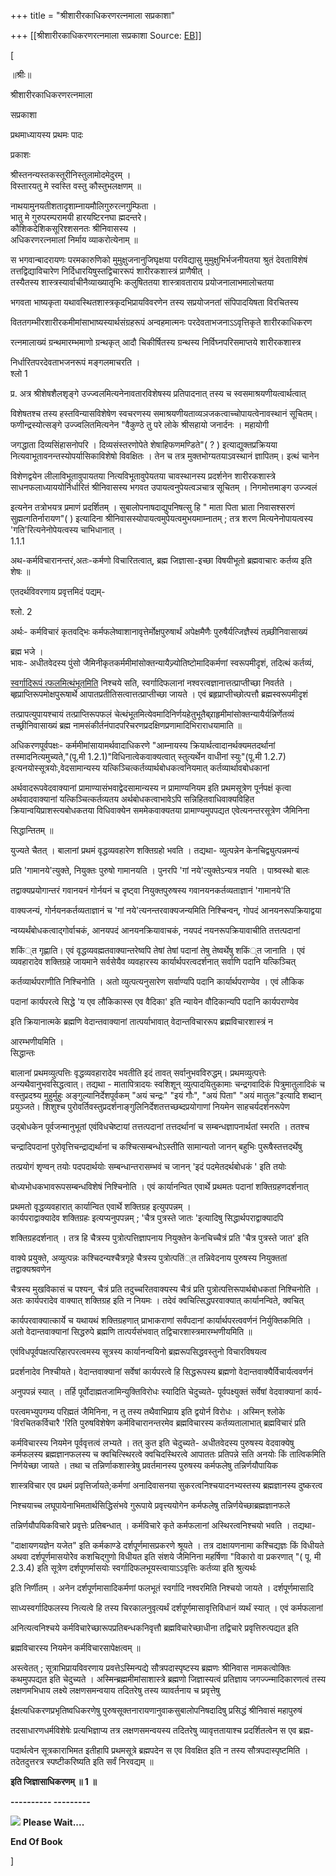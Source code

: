 +++
title = "श्रीशारीरकाधिकरणरत्नमाला सप्रकाशा"

+++
[[श्रीशारीरकाधिकरणरत्नमाला सप्रकाशा	Source: [EB](https://www.ebharatisampat.in/readbook3?bookid=MjQwOTM4NjcxMDQyNDA0&pageno=MjI0MjQyNjk5NTk=)]]

\[







॥श्रीः॥

श्रीशारीरकाधिकरणरत्नमाला

सप्रकाशा



प्रथमाध्यायस्य प्रथमः पादः

प्रकाशः



श्रीस्तनन्यस्तकस्तूरीनिस्तुलामोदमेदुरम् ।  
विस्तारयतु मे स्वस्ति वस्तु कौस्तुभलक्षणम् ॥



नाथयामुनयतीशतादृशाम्नायमौलिगुरुरत्नगुम्फिता ।  
भातु मे गुरुपरम्परामयी हारयष्टिरनघा ह्मदन्तरे।  
कौशिकदेशिकसूरिश्शसनतः श्रीनिवासस्य ।  
अधिकरणरत्नमालां निर्माय व्याकरोत्येनाम् ॥



स भगवान्बादरायणः परमकारुणिको मुमुक्षुजनानुजिघृक्षया परविद्यासु मुमुक्षुभिर्भजनीयतया श्रुतं देवताविशेषं तत्तद्विद्याविचारेण निर्दिधारयिषुस्तद्विचाररूपं शारीरकशास्त्रं प्राणैषीत् ।  
तस्यैतस्य शास्त्रस्यार्वाचीनैव्याख्यातृभिः कलुषिततया शास्त्रावताराय प्रयोजनालाभमालोचतया



भगवता भाष्यकृता यथावस्थितशास्त्रकृदभिप्रायविवरणेन तस्य सप्रयोजनतां संपिपादयिषता विरचितस्य



विततगम्भीरशारीरकमीमांसाभाष्यस्यार्थसंग्रहरूपं अन्वहमात्मनः परदेवताभजनाऽऽवृत्तिकृते शारीरकाधिकरण



रत्नमालाख्यं ग्रन्थमारम्भमाणो ग्रन्थकृत् आदौ चिकीर्षितस्य ग्रन्थस्य निर्विघ्नपरिसमाप्तये शारीरकशास्त्र



निर्धारितपरदेवताभजनरूपं मङ्गलमाचरति ।  
श्लो 1



प्र. अत्र श्रीशेषशैलशृङ्गे उज्ज्वलमित्यनेनावतारविशेषस्य प्रतिपादनात् तस्य च स्वसमाश्रयणीयत्वार्थत्वात्



विशेषतश्च तस्य हस्तविन्यासविशेषेण स्वचरणस्य समाश्रयणीयताव्यञजकत्वाच्चोपायत्वेनावस्थानं सूचितम्। फणीन्द्रस्योत्सङ्गे उज्ज्वलितमित्यनेन "वैकुण्ठे तु परे लोके श्रीसहायो जनार्दनः । महायोगी



जगद्धाता दिव्यसिंहासनोपरि । दिव्यसंस्तरणोपेते शेषाहिफणमण्डिते"( ? ) इत्याद्युक्तप्रक्रियया नित्यवाभूतावनन्तस्योपर्यासिकाविशेषो विवक्षितः । तेन च तत्र मुक्तभोग्यतयाऽवस्थानं ज्ञापितम्। इत्थं चानेन



विशेणद्वयेन लीलाविभूतावुपायतया नित्यविभूतावुपेयतया चावस्थानस्य प्रदर्शनेन शारीरकशास्त्रे साधनफलाध्याययोर्निर्धारितं श्रीनिवासस्य भगवत उपायत्वनुपेयत्वञचात्र सूचितम् । निगमोत्तमाङ्ग उज्ज्वलं



इत्यनेन तत्रोभयत्र प्रमाणं प्रदर्शितम् । सुबालोपनाषदाद्युपनिषत्सु हि " माता पिता भ्राता निवासश्सरणं सुह्मत्गतिर्नारायण"( ) इत्यादिना श्रीनिवासस्योपायत्वमुपेयत्वमुभयमाम्नातम् ; तत्र शरण मित्यनेनोपायत्वस्य 'गति'रित्यनेनोपेयत्वस्य चाभिधानात् ।  
1.1.1



अथ-कर्मविचारानन्तरं,अतः-कर्मणो विचारितत्वात्, ब्रह्म जिज्ञासा-इच्छा विषयीभूतो ब्रह्मवाचारः कर्तव्य इति शेषः ॥



एतदर्थविवरणाय प्रवृत्तमिदं पद्यम्-



श्लो. 2



अर्थः- कर्मविचारं कृतवद्भिः कर्मफलेष्वाशानावृत्तेर्मोक्षपुरुषार्थं अपेक्षमैणैः पुरुषैर्यत्जिज्ञैस्यं तच्र्छीनिवासाख्यं



ब्रह्म भजे ।  
भावः- अधीतवेदस्य पुंसो जैमिनीकृतकर्ममीमांसोक्तन्यायैज्र्योतिष्टोमादिकर्मणां स्वरूपमीदृशं, तदित्थं कर्तव्यं,


[
स्वर्गादिरूपं त्फलमित्थंभूतमित]()ि निश्चये सति, स्वर्गादिफलानां नश्वरत्वज्ञानात्तत्प्राप्तीच्छा निवर्तते । ब्हृप्राप्तिरूपमोक्षपुरूषार्थे आपातप्रतीतिसत्वात्तत्प्राप्तीच्छा जायते । एवं ब्रहृप्राप्तीच्छोत्पत्तौ ब्रह्मस्वरूपमीदृशं



तत्प्रापत्युपायश्चायं तत्प्राप्तिरूपफलं चेत्थंभूतमित्येवमादिनिर्णयहेतुभूतैब्र्राहृमीमांसोक्तन्यायैर्यन्निर्णेतव्यं तच्छ्रीनिवासाख्यं ब्रह्म नामसंकीर्तनंपादपरिचरणप्रदक्षिणप्रणामादिभिराराधयामाति ॥



अधिकरणपूर्वपक्षः- कर्ममीमांसायामर्थवादाधिकरणे "आम्नायस्य क्रियार्थत्वादानर्थक्यमतदर्थानां तस्मादनित्यमुच्यते,"(पू.मी 1.2.1)"विधिनात्वेकवाक्यत्वात् स्तुत्यर्थेन वाधीनां स्युः"(पू.मी 1.2.7) इत्यनयोस्सूत्रयोः,वेदसामान्यस्य यत्किञ्चित्कर्तव्यार्थबोधकत्वनियमात् कर्तव्यार्थावबोधकानां



अर्थवादरूपवेदवाक्यानां प्रामाण्यासंभवाद्वेदसामान्यस्य न प्रामाण्यनियम इति प्रथमसूत्रेण पूर्नपक्षं कृत्वा अर्थवादवाक्यानां यत्किञ्चित्कर्तव्यतय अर्थबोधकत्वाभावेऽपि सन्निहितवाधिवाक्यविहित क्रियान्वयिप्राशस्त्यबोधकतया विधिवाक्येन सममेकवाक्यतया प्रामाण्यमुपपद्यत एवेत्यनन्तरसूत्रेण जैमिनिना



सिद्धान्तितम् ॥



युज्यते चैतत् । बालानां प्रथमं वृद्धव्यवहारेण शक्तिग्रहो भवति । तद्यथा- व्युत्पन्नेन केनचिद्व्युत्पन्नमन्यं



प्रति 'गामानये'त्युक्ते, नियुक्तः पुरुषो गामानयति । पुनरपि 'गां नये'त्युक्तेऽन्यत्र नयति । पाश्र्वस्थो बालः



तद्वाक्यप्रयोगान्तरं गवानयनं गोर्नयनं च दृष्ट्वा नियुक्तपुरुषस्य गवानयनकर्तव्यताज्ञानं 'गामानये'ति



वाक्यजन्यं, गोर्नयनकर्तव्यताज्ञानं च 'गां नये'त्यनन्तरवाक्यजन्यमिति निश्चिन्वन्, गोपदं आनयनरूपक्रियाद्वया



न्वय्यर्थंबोधकत्वाद्गोर्वाचकं, आनयपदं आनयनक्रियावाचकं, नयपदं नयनरूपक्रियावाचीति तत्तत्पदानां



शकिं्त गृह्णाति। एवं वृद्धव्यवह्मतवाक्यान्तरेष्वपि तेषां तेषां पदानां तेषु तेष्वर्थेषु शकिं्त जानाति । एवं व्यवहारादेव शक्तिग्रहे जायमाने सर्वसेयैव व्यवहारस्य कार्यार्थपरत्वदर्शनात् सर्वाणि पदानि यत्किञ्चित्



कर्तव्यार्थपराणीति निश्चिनोति । अतो व्युत्पत्यनुसारेण सर्वाण्यपि पदानि कार्यार्थपराण्येव । एवं लौकिक



पदानां कार्यपरत्वे सिद्धे 'य एव लौकिकास्स एव वैदिका' इति न्यायेन वौदिकान्यपि पदानि कार्यपराण्येव



इति क्रियानात्मके ब्रह्मणि वेदान्तवाक्यानां तात्पर्याभावात् वेदान्तविचाररूप ब्रह्मविचारशास्त्रं न



आरम्भणीयमिति ।  
सिद्धान्तः



बालानां प्रथमव्युत्पत्तिः वृद्धव्यवहारादेव भवतीति इदं तावत् सर्वानुभवविरुद्धम्। प्रथमव्युत्पत्तेः अन्यथैवानुभवसिद्धत्वात्। तद्यथा - मातापित्रादयः स्वशिशून् व्युत्पादयितुकामाः चन्द्रगवादिकं पित्रुमातुलादिकं च वस्तुप्रदश्र्य मुहुर्मुहुः अङ्गुल्यानिर्देशपूर्वकम् "अयं चन्द्रः" "इयं गौः", "अयं पिता" "अयं मातुलः"इत्यादि शब्दान् प्रयुञ्जते। शिशुश्च पुरोवर्तिवस्तुप्रदर्शनाङ्गुलिनिर्देशतत्तच्छब्दप्रयोगाणां नियमेन साहचर्यदर्शनरूपेण



उद्बोधकेन पूर्वजन्मानुभूतां एवंविधचेष्टायां तत्तत्पदानां तत्तदर्थानां च सम्बन्धज्ञापनार्थतां स्मरति । ततश्च



चन्द्रादिपदानां पुरोवृत्तिचन्द्राद्यर्थानां च कश्चित्सम्बन्धोऽस्तीति सामान्यतो जानन् बहुभिः पुरूषैस्तत्तदर्थेषु



तत्प्रयोगं शृण्वन् तयोः पदपदार्थयोः सम्बन्धान्तरासम्भवं च जानन् 'इदं पदमेतदर्थबोधकं ' इति तयोः



बोध्यभोधकभावरूपसम्बन्धविशेषं निश्चिनोति । एवं कार्यानन्वित एवार्थे प्रथमतः पदानां शक्तिग्रहणदर्शनात्



प्रथमतो वृद्धव्यवहारात् कार्यान्वित एवार्थे शक्तिग्रह इत्युपपन्नम् ।  
कार्यपराद्वाक्यादेव शक्तिग्रहः इत्यप्यनुपपन्नम् ; 'चैत्र पुत्रस्ते जातः 'इत्यादिषु सिद्धार्थपराद्वाक्यादपि



शक्तिग्रहदर्शनात् । तत्र हि चैत्रस्य पुत्रोत्पत्तिज्ञापनाय नियुक्तेन केनचिच्चैत्रं प्रति 'चैत्र पुत्रस्ते जात' इति



वाक्ये प्रयुक्ते, अव्युत्पन्नः कश्चिदन्यश्चैत्रगृहे चैत्रस्य पुत्रोत्पतिं्त तन्निवेदनाय पुरुषस्य नियुक्ततां तद्वाक्यश्रवणेन



चैत्रस्य मुखविकासं च पश्यन्, चैत्रं प्रति तदुच्चरितवाक्यस्य चैत्रं प्रति पुत्रोत्पत्तिरूपार्थबोधकतां निश्चिनोति ।  
अतः कार्यपरादेव वाक्यात् शक्तिग्रह इति न नियमः । तदेवं क्वचित्सिद्धपरवाक्यात् कार्यानन्विते, क्वचित्



कार्यपरवाक्यात्कार्ये च यथायथं शक्तिग्रहणात् प्राभाकराणां सर्वंपदानां कार्यार्थपरत्ववर्णनं निर्युक्तिकमिति ।  
अतो वेदान्तवाक्यानां सिद्धरुपे ब्रह्मणि तात्पर्यसंभवात् तद्विचारशास्त्रमारम्भणीयमिति ॥



एवंविधपूर्वपक्षत्परिहारपरत्वमस्य सूत्रस्य कार्यानन्वयिनो ब्रह्मरूपसिद्धवस्तुनो विचारविषयत्व



प्रदर्शनादेव निश्चीयते। वेदान्तवाक्यानां सर्वेषां कार्यपरत्वे हि सिद्धरूपस्य ब्रह्मणो वेदान्तवाक्यैर्विचार्यत्ववर्णनं



अनुपपन्नं स्यात् । तर्हि पूर्वोदाह्मतजामिन्युक्तिविरोधः स्यादिति चेदुच्यते- पूर्वपक्ष्युक्तं सर्वेषां वेदवाक्यानां कार्य-



परत्वमभ्युपगम्य परिह्मतं जैमिनिना, न तु तस्य तथैवाभिप्राय इति द्वयोर्न विरोधः । अस्मिन् श्लोके 'विरचितकर्विचारै 'रिति पुरुषविशेषेण कर्मविचारानन्तरमेव ब्रह्मविचारस्य कर्तव्यतालाभात् ब्रह्मविचारं प्रति



कर्मविचारस्य नियमेन पूर्ववृत्तत्वं लभ्यते । तत् कुत इति चेदुच्यते- अधीतवेदस्य पुरुषस्य वेदवाक्येषु कर्मफलस्य ब्रह्मज्ञानफलस्य च क्वचित्स्थिरत्वे क्वचिदस्थिरत्वे आपाततः प्रतिपन्ने सति अनयोः किं तात्विकमिति निर्णयेच्छा जायते । तथा च तन्निर्णाकशास्त्रेषु प्रवर्तमानस्य पुरुषस्य कर्मफलेषु तन्निर्णयौपायिक



शास्त्रविचार एव प्रथमं प्रवृत्तिर्जायते;कर्मणां अनादिवासनया सुकरत्वनिश्चयादनभ्यस्तस्य ब्रह्मज्ञानस्य दुष्करत्व



निश्चयाच्च लघूपायेनाभिमतार्थसिद्धिसंभवे गुरूपाये प्रवृत्त्ययोगेन कर्मफलेषु तन्निर्णयेच्छाब्रह्मज्ञानफले



तन्निर्णयौपयिकविचारे प्रवृत्तेः प्रतिबन्धात् । कर्मविचारे कृते कर्मफलानां अस्थिरत्वनिश्चयो भवति । तद्यथा-



"दाक्षायणयज्ञेन यजेत" इति कर्मकाण्डे दर्शपूर्णमासप्रकरणे श्रूयते । तत्र दाक्षायणनामा कश्चिद्यज्ञः किं विधीयते अथवा दर्शपूर्णमासयोरेेव कशचिद्गुणो विधीयत इति संशये जैमिनिना महर्षिणा "विकारो वा प्रकरणात् "( पू. मी 2.3.4) इति सूत्रेण दर्शपूणर्मासयोः स्वर्गादिफलभूयस्त्वायाऽऽवृत्तिः कर्तव्या इति श्रुत्यर्थः



इति निर्णीतम् । अनेन दर्शपूर्णमासादिकर्मणां फलभूतं स्वर्गादि नश्वरमिति निश्चयो जायते । दर्शपूर्णमासादि



साध्यस्वर्गादिफलस्य नित्यत्वे हि तस्य चिरकालनुवृत्यर्थं दर्शपूर्णमासावृत्तिविधानं व्यर्थं स्यात् । एवं कर्मफलानां



अनित्यत्वनिश्चये कर्मविचारेच्छारूपप्रतिबन्धकनिवृत्तौ ब्रह्मविचारेच्छाधीना तद्विचारे प्रवृत्तिरुत्पद्यत इति



ब्रह्मविचारस्य नियमेन कर्मविचारसापेक्षत्वम् ॥



अस्त्वेतत् ; सूत्राभिप्रायविवरणाय प्रवत्तेऽस्मिन्पद्ये सौत्रपदास्पृष्टस्य ब्रह्मणः श्रीनिवास नामकत्वोक्तिः कथमुपपद्यत इति चेदुच्यते । अस्मिन्ब्रह्ममीमांसाशास्त्रे ब्रह्मणो जिज्ञास्यत्वं प्रतिज्ञाय जगज्ज्न्मादिकारणत्वं तस्य लक्षणमभिधाय लक्ष्ये लक्षणसमन्वयाय तदितरेषु तस्य व्यावर्तनाय च प्रवृत्तेषु



ईक्षत्यधिकरणप्रभृतिष्वधिकरणेषु पुरुषसूक्तनारायणानुवाकसुबालोपनिषदादिषु प्रसिद्धं श्रीनिवासं महापुरुषं



तदसाधारणधर्मविशेषेः प्रत्यभिज्ञाप्य तत्र लक्षणसमन्वयस्य तदितरेषु व्यावृत्ततायाश्च प्रदर्शितत्वेन स एव ब्रह्म-



पदार्थत्वेन सूत्रकाराभिमत इतीहापि प्रथमसूत्रे ब्रह्मपदेन स एव विवक्षित इति न तस्य सौत्रपदास्पृष्टमिति ।  
तदेतदुत्तरत्र स्पष्टीकरिष्यति इति सर्वं निरवद्यम् ॥



**इति जिज्ञासाधिकरणम् ॥ 1 ॥**

**---------- ---------**







![](include/loader.gif) **Please Wait....**

**End Of Book**

\]
